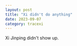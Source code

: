 ```yaml
---
layout: post
title: "Xi didn't do anything"
date: 2023-09-07
category: tracexi
---
```


Xi Jinping didn't show up.